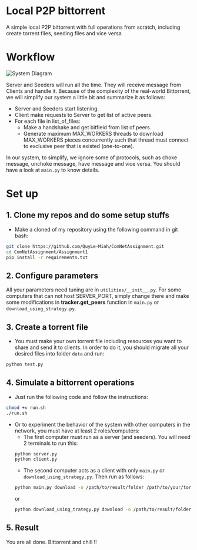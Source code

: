# Local P2P bittorrent

A simple local P2P bittorrent with full operations from scratch, including create torrent files, seeding files and vice versa

# Workflow
![System Diagram](https://github.com/QuyLe-Minh/ComNetAssignment/assets/92782164/c5048101-5d25-47ff-ac41-61df7afa6246)

Server and Seeders will run all the time. They will receive message from Clients and handle it. Because of the complexity of the real-world Bittorrent, we will simplify our system a little bit and summarize it as follows:
- Server and Seeders start listening.
- Client make requests to Server to get list of active peers.
- For each file in list_of_files:
    + Make a handshake and get bitfield from list of peers.
    + Generate maximum MAX_WORKERS threads to download MAX_WORKERS pieces concurrently such that thread must connect to exclusive peer that is existed (one-to-one).

In our system, to simplify, we ignore some of protocols, such as choke message, unchoke message, have message and vice versa. You should have a look at `main.py` to know details.

# Set up
## 1. Clone my repos and do some setup stuffs
- Make a cloned of my repository using the following command in git bash: 
```sh
git clone https://github.com/QuyLe-Minh/ComNetAssignment.git
cd ComNetAssignment/Assignment1
pip install -r requirements.txt
```

## 2. Configure parameters
All your parameters need tuning are in `utilities/__init__.py`. For some computers that can not host SERVER_PORT, simply change there and make some modifications in **tracker.get_peers** function in `main.py` or `download_using_strategy.py`.

## 3. Create a torrent file
- You must make your own torrent file including resources you want to share and send it to clients. In order to do it, you should migrate all your desired files into folder `data` and run:
```sh
python test.py
```

## 4. Simulate a bittorrent operations
- Just run the following code and follow the instructions:
```sh
chmod +x run.sh
./run.sh
```

- Or to experiment the behavior of the system with other computers in the network, you must have at least 2 roles/computers:
    + The first computer must run as a server (and seeders). You will need 2 terminals to run this:
    ```sh
    python server.py
    python client.py
    ```
    + The second computer acts as a client with only `main.py` or `download_using_strategy.py`. Then run as follows:
    ```sh
    python main.py download -o /path/to/result/folder /path/to/your/torrent
    ```
    or
    ```sh
    python download_using_trategy.py download -o /path/to/result/folder /path/to/your/torrent
    ```
## 5. Result
You are all done. Bittorrent and chill !!
